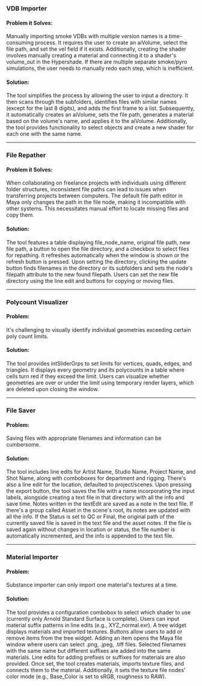 ### VDB Importer

#### Problem it Solves:
Manually importing smoke VDBs with multiple version names is a time-consuming process. It requires the user to create an aiVolume, select the file path, and set the vel field if it exists. Additionally, creating the shader involves manually creating a material and connecting it to a shader's volume_out in the Hypershade. If there are multiple separate smoke/pyro simulations, the user needs to manually redo each step, which is inefficient.

#### Solution:
The tool simplifies the process by allowing the user to input a directory. It then scans through the subfolders, identifies files with similar names (except for the last 8 digits), and adds the first frame to a list. Subsequently, it automatically creates an aiVolume, sets the file path, generates a material based on the volume's name, and applies it to the aiVolume. Additionally, the tool provides functionality to select objects and create a new shader for each one with the same name.

---

### File Repather

#### Problem it Solves:
When collaborating on freelance projects with individuals using different folder structures, inconsistent file paths can lead to issues when transferring projects between computers. The default file path editor in Maya only changes the path in the file node, making it incompatible with other systems. This necessitates manual effort to locate missing files and copy them.

#### Solution:
The tool features a table displaying file_node_name, original file path, new file path, a button to open the file directory, and a checkbox to select files for repathing. It refreshes automatically when the window is shown or the refresh button is pressed. Upon setting the directory, clicking the update button finds filenames in the directory or its subfolders and sets the node's filepath attribute to the new found filepath. Users can set the new file directory using the line edit and buttons for copying or moving files.

---

### Polycount Visualizer

#### Problem:
It's challenging to visually identify individual geometries exceeding certain poly count limits.

#### Solution:
The tool provides intSliderGrps to set limits for vertices, quads, edges, and triangles. It displays every geometry and its polycounts in a table where cells turn red if they exceed the limit. Users can visualize whether geometries are over or under the limit using temporary render layers, which are deleted upon closing the window.

---

### File Saver

#### Problem: 
Saving files with appropriate filenames and information can be cumbersome.

#### Solution:
The tool includes line edits for Artist Name, Studio Name, Project Name, and Shot Name, along with comboboxes for department and rigging. There's also a line edit for the location, defaulted to project/scenes. Upon pressing the export button, the tool saves the file with a name incorporating the input labels, alongside creating a text file in that directory with all the info and save time. Notes written in the textEdit are saved as a note in the text file. If there's a group called Asset in the scene's root, its notes are updated with all the info. If the Status is set to QC or Final, the original path of the currently saved file is saved in the text file and the asset notes. If the file is saved again without changes in location or status, the file number is automatically incremented, and the info is appended to the text file.

---

### Material Importer

#### Problem:
Substance importer can only import one material's textures at a time.

#### Solution:
The tool provides a configuration combobox to select which shader to use (currently only Arnold Standard Surface is complete). Users can input material suffix patterns in line edits (e.g., XYZ_normal.exr). A tree widget displays materials and imported textures. Buttons allow users to add or remove items from the tree widget. Adding an item opens the Maya file window where users can select .png, .jpeg, .tiff files. Selected filenames with the same name but different suffixes are added into the same materials. Line edits for adding prefixes or suffixes for materials are also provided. Once set, the tool creates materials, imports texture files, and connects them to the material. Additionally, it sets the texture file nodes' color mode (e.g., Base_Color is set to sRGB, roughness to RAW).
